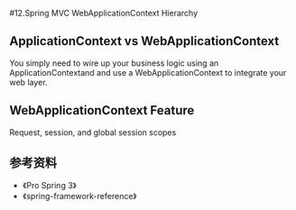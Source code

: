 #12.Spring MVC WebApplicationContext Hierarchy

## ApplicationContext vs WebApplicationContext

You simply need to wire up your business logic using an ApplicationContextand and use a WebApplicationContext  to integrate your web layer.

## WebApplicationContext Feature

Request, session, and global session scopes

## 参考资料
  
* 《Pro Spring 3》
* 《spring-framework-reference》
